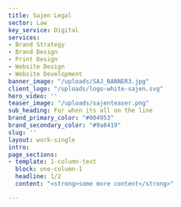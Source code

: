 ```yaml
---
title: Sajen Legal
sector: Law
key_service: Digital
services:
- Brand Strategy
- Brand Design
- Print Design
- Website Design
- Website Development
banner_image: "/uploads/SAJ_BANNER3.jpg"
client_logo: "/uploads/logo-white-sajen.svg"
hero_video: ''
teaser_image: "/uploads/sajenteaser.png"
sub_heading: For when its all on the line
brand_primary_color: "#004953"
brand_secondary_color: "#9a8419"
slug: ''
layout: work-single
intro: 
page_sections:
- template: 1-column-text
  block: one-column-1
  headline: 1/2
  content: "<strong>some more content</strong>"

---
```

